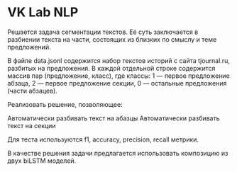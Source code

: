 # VK Lab NLP 

Решается задача сегментации текстов. Её суть заключается в разбиении текста на части, состоящих из близких по смыслу и теме предложений.

В файле data.jsonl содержится набор текстов историй с сайта tjournal.ru, разбитых на предложения. В каждой отдельной строке содержится массив пар (предложение, класс), где классы: 1 — первое предложение абзаца, 2 — первое предложение секции, 0 — остальные предложения (части абзацев).

Реализовать решение, позволяющее:

Автоматически разбивать текст на абазцы
Автоматически разбивать текст на секции

Для теста используются f1, accuracy, precision, recall метрики.

В качестве решения задачи предлагается использовать композицию из двух biLSTM моделей.
